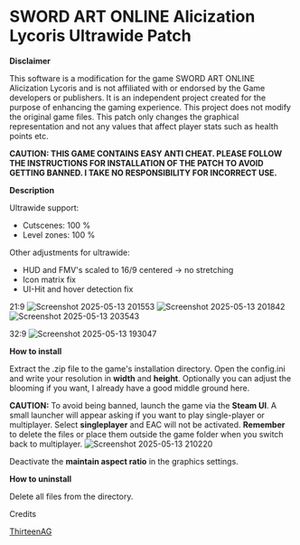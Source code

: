 # SWORD ART ONLINE Alicization Lycoris Ultrawide Patch

**Disclaimer**

This software is a modification for the game SWORD ART ONLINE Alicization Lycoris and is not affiliated with or endorsed by the Game developers or publishers. It is an independent project created for the purpose of enhancing the gaming experience. This project does not modify the original game files. This patch only changes the graphical representation and not any values ​​that affect player stats such as health points etc.

**CAUTION: THIS GAME CONTAINS EASY ANTI CHEAT. PLEASE FOLLOW THE INSTRUCTIONS FOR INSTALLATION OF THE PATCH TO AVOID GETTING BANNED. I TAKE NO RESPONSIBILITY FOR INCORRECT USE.**

**Description**

Ultrawide support:

- Cutscenes: 100 %
- Level zones: 100 %

Other adjustments for ultrawide:

- HUD and FMV's scaled to 16/9 centered -> no stretching
- Icon matrix fix
- UI-Hit and hover detection fix


21:9 
![Screenshot 2025-05-13 201553](https://github.com/user-attachments/assets/7c8299d0-edbf-421b-859b-46a44d5a5389)
![Screenshot 2025-05-13 201842](https://github.com/user-attachments/assets/f00ecf48-3fd6-4e8e-9dcd-98c1fe03a6ed)
![Screenshot 2025-05-13 203543](https://github.com/user-attachments/assets/0ddb3d0a-44ca-4986-b5ed-897ade90338e)

32:9
![Screenshot 2025-05-13 193047](https://github.com/user-attachments/assets/a022571c-f75d-4bfb-9365-c1688d50eb26)

**How to install**

Extract the .zip file to the game's installation directory. Open the config.ini and write your resolution in **width** and **height**. Optionally you can adjust the blooming if you want, I already have a good middle ground here. 

**CAUTION:** To avoid being banned, launch the game via the **Steam UI**. A small launcher will appear asking if you want to play single-player or multiplayer. Select **singleplayer** and EAC will not be activated. **Remember** to delete the files or place them outside the game folder when you switch back to multiplayer.
![Screenshot 2025-05-13 210220](https://github.com/user-attachments/assets/ebe6939b-5951-46de-844b-79f1b6dd0d1f)

Deactivate the **maintain aspect ratio** in the graphics settings.

**How to uninstall**

Delete all files from the directory.

Credits 

[ThirteenAG](https://github.com/ThirteenAG)
